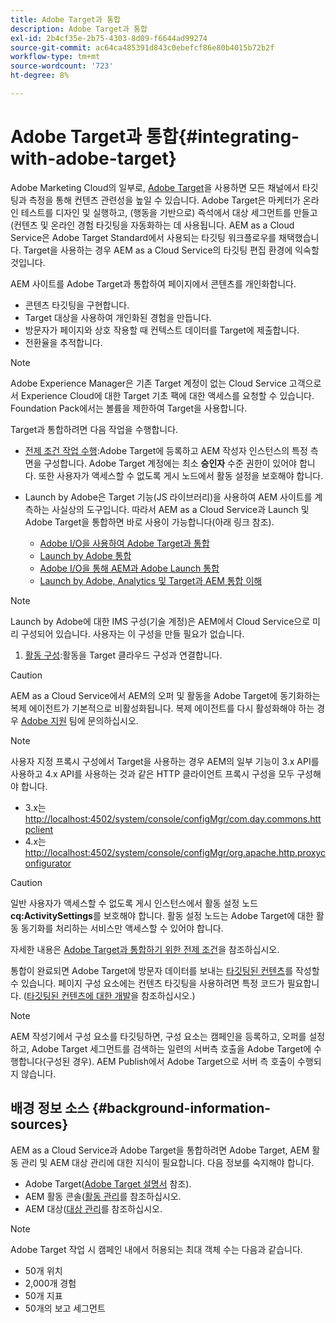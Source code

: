 ```yaml
---
title: Adobe Target과 통합
description: Adobe Target과 통합
exl-id: 2b4cf35e-2b75-4303-8d09-f6644ad99274
source-git-commit: ac64ca485391d843c0ebefcf86e80b4015b72b2f
workflow-type: tm+mt
source-wordcount: '723'
ht-degree: 8%

---
```


# Adobe Target과 통합{#integrating-with-adobe-target}

Adobe Marketing Cloud의 일부로, [Adobe Target](http://www.adobe.com/solutions/testing-targeting/testandtarget.html)을 사용하면 모든 채널에서 타깃팅과 측정을 통해 컨텐츠 관련성을 높일 수 있습니다. Adobe Target은 마케터가 온라인 테스트를 디자인 및 실행하고, (행동을 기반으로) 즉석에서 대상 세그먼트를 만들고(컨텐츠 및 온라인 경험 타깃팅을 자동화하는 데 사용됩니다. AEM as a Cloud Service은 Adobe Target Standard에서 사용되는 타깃팅 워크플로우를 채택했습니다. Target을 사용하는 경우 AEM as a Cloud Service의 타깃팅 편집 환경에 익숙할 것입니다.

AEM 사이트를 Adobe Target과 통합하여 페이지에서 콘텐츠를 개인화합니다.

* 콘텐츠 타깃팅을 구현합니다.
* Target 대상을 사용하여 개인화된 경험을 만듭니다.
* 방문자가 페이지와 상호 작용할 때 컨텍스트 데이터를 Target에 제출합니다.
* 전환율을 추적합니다.

>[!NOTE]
>
>Adobe Experience Manager은 기존 Target 계정이 없는 Cloud Service 고객으로서 Experience Cloud에 대한 Target 기초 팩에 대한 액세스를 요청할 수 있습니다.  Foundation Pack에서는 볼륨을 제한하여 Target을 사용합니다.


Target과 통합하려면 다음 작업을 수행합니다.

* [전제 조건 작업 수행](https://experienceleague.adobe.com/docs/experience-manager-65/administering/integration/target-requirements.html):Adobe Target에 등록하고 AEM 작성자 인스턴스의 특정 측면을 구성합니다. Adobe Target 계정에는 최소 **승인자** 수준 권한이 있어야 합니다. 또한 사용자가 액세스할 수 없도록 게시 노드에서 활동 설정을 보호해야 합니다.

* Launch by Adobe은 Target 기능(JS 라이브러리)을 사용하여 AEM 사이트를 계측하는 사실상의 도구입니다. 따라서 AEM as a Cloud Service과 Launch 및 Adobe Target을 통합하면 바로 사용이 가능합니다(아래 링크 참조).

   * [Adobe I/O을 사용하여 Adobe Target과 통합](https://experienceleague.adobe.com/docs/experience-manager-65/administering/integration/integration-ims-adobe-io.html)
   * [Launch by Adobe 통합](https://experienceleague.adobe.com/docs/experience-manager-learn/sites/integrations/adobe-launch-integration-tutorial-understand.html)
   * [Adobe I/O을 통해 AEM과 Adobe Launch 통합](https://helpx.adobe.com/experience-manager/using/aem_launch_adobeio_integration.html)
   * [Launch by Adobe, Analytics 및 Target과 AEM 통합 이해](https://helpx.adobe.com/experience-manager/kt/integration/using/aem-launch-integration-tutorial-understand.html)

>[!NOTE]
>
>Launch by Adobe에 대한 IMS 구성(기술 계정)은 AEM에서 Cloud Service으로 미리 구성되어 있습니다. 사용자는 이 구성을 만들 필요가 없습니다.

1. [활동 구성](https://experienceleague.adobe.com/docs/experience-manager-65/authoring/personalization/activitylib.html):활동을 Target 클라우드 구성과 연결합니다.

>[!CAUTION]
>
>AEM as a Cloud Service에서 AEM의 오퍼 및 활동을 Adobe Target에 동기화하는 복제 에이전트가 기본적으로 비활성화됩니다. 복제 에이전트를 다시 활성화해야 하는 경우 [Adobe 지원](https://helpx.adobe.com/contact/enterprise-support.ec.html#experience-manager) 팀에 문의하십시오.

>[!NOTE]
>
>사용자 지정 프록시 구성에서 Target을 사용하는 경우 AEM의 일부 기능이 3.x API를 사용하고 4.x API를 사용하는 것과 같은 HTTP 클라이언트 프록시 구성을 모두 구성해야 합니다.
>
>* 3.x는 [http://localhost:4502/system/console/configMgr/com.day.commons.httpclient](http://localhost:4502/system/console/configMgr/com.day.commons.httpclient)
>* 4.x는 [http://localhost:4502/system/console/configMgr/org.apache.http.proxyconfigurator](http://localhost:4502/system/console/configMgr/org.apache.http.proxyconfigurator)

>



>[!CAUTION]
>
>일반 사용자가 액세스할 수 없도록 게시 인스턴스에서 활동 설정 노드 **cq:ActivitySettings**&#x200B;를 보호해야 합니다. 활동 설정 노드는 Adobe Target에 대한 활동 동기화를 처리하는 서비스만 액세스할 수 있어야 합니다.
>
>자세한 내용은 [Adobe Target과 통합하기 위한 전제 조건](https://experienceleague.adobe.com/docs/experience-manager-65/administering/integration/target-requirements.html#securing-the-activity-settings-node)을 참조하십시오.

통합이 완료되면 Adobe Target에 방문자 데이터를 보내는 [타깃팅된 컨텐츠](https://experienceleague.adobe.com/docs/experience-manager-65/authoring/personalization/content-targeting-touch.html)를 작성할 수 있습니다. 페이지 구성 요소에는 컨텐츠 타깃팅을 사용하려면 특정 코드가 필요합니다. ([타깃팅된 컨텐츠에 대한 개발](https://experienceleague.adobe.com/docs/experience-manager-65/developing/personlization/target.html)을 참조하십시오.)

>[!NOTE]
>
>AEM 작성기에서 구성 요소를 타깃팅하면, 구성 요소는 캠페인을 등록하고, 오퍼를 설정하고, Adobe Target 세그먼트를 검색하는 일련의 서버측 호출을 Adobe Target에 수행합니다(구성된 경우). AEM Publish에서 Adobe Target으로 서버 측 호출이 수행되지 않습니다.

## 배경 정보 소스 {#background-information-sources}

AEM as a Cloud Service과 Adobe Target을 통합하려면 Adobe Target, AEM 활동 관리 및 AEM 대상 관리에 대한 지식이 필요합니다. 다음 정보를 숙지해야 합니다.

* Adobe Target([Adobe Target 설명서](https://experienceleague.adobe.com/docs/target/using/target-home.html) 참조).
* AEM 활동 콘솔([활동 관리](https://experienceleague.adobe.com/docs/experience-manager-65/authoring/personalization/activitylib.html)를 참조하십시오.
* AEM 대상([대상 관리](https://experienceleague.adobe.com/docs/experience-manager-65/authoring/personalization/managing-audiences.html)를 참조하십시오.

>[!NOTE]
>
>Adobe Target 작업 시 캠페인 내에서 허용되는 최대 객체 수는 다음과 같습니다.
>
>* 50개 위치
>* 2,000개 경험
>* 50개 지표
>* 50개의 보고 세그먼트

>


